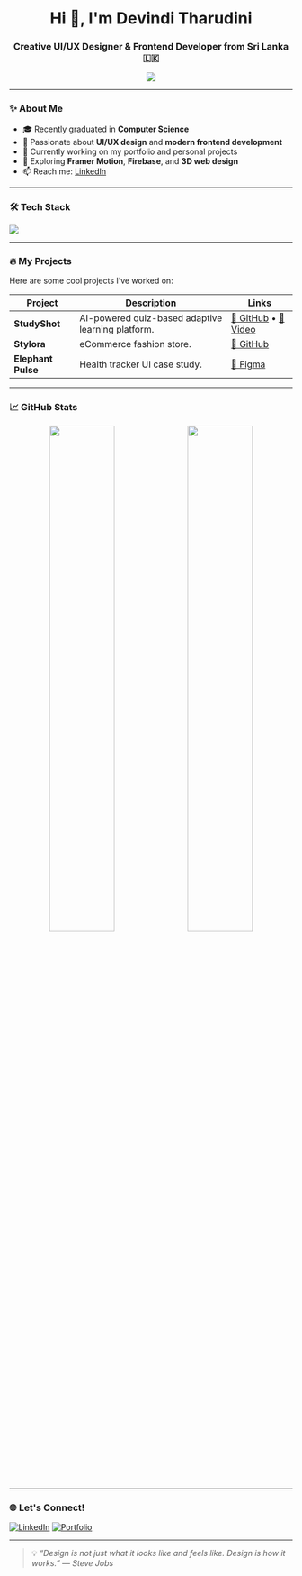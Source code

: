 <h1 align="center">Hi 👋, I'm Devindi Tharudini</h1>
<h3 align="center">Creative UI/UX Designer & Frontend Developer from Sri Lanka 🇱🇰</h3>

<p align="center">
  <img src="https://readme-typing-svg.herokuapp.com?font=Poppins&color=FF914D&size=22&center=true&vCenter=true&lines=Transforming+Ideas+into+Elegant+Interfaces;Designing+Smooth+User+Experiences;Building+Modern+Frontend+Projects+with+Love" />
</p>

---

### ✨ About Me
- 🎓 Recently graduated in **Computer Science**  
- 💼 Passionate about **UI/UX design** and **modern frontend development**
- 🔭 Currently working on my portfolio and personal projects
- 🌱 Exploring **Framer Motion**, **Firebase**, and **3D web design**
- 📫 Reach me: [LinkedIn](https://www.linkedin.com/in/devinditharudini)

---

### 🛠️ Tech Stack
<p>
  <img src="https://skillicons.dev/icons?i=figma,html,css,js,react,tailwind,firebase,python,nodejs,r" />
</p>

---

### 🔥 My Projects
Here are some cool projects I’ve worked on:

| Project | Description | Links |
|--------|-------------|--------|
| **StudyShot** | AI-powered quiz-based adaptive learning platform. | [🔗 GitHub](https://github.com/DevindiTharudini/studyshot) • [🎥 Video](https://your-video-link) |
| **Stylora** | eCommerce fashion store. | [🔗 GitHub](https://github.com/Plymouth-University/coursework-group_96) |
| **Elephant Pulse** | Health tracker UI case study. | [🎨 Figma](https://www.figma.com/design/EQMJtPPGIRQjIRCPk4d5hE/Elephant-pulse) |

---

### 📈 GitHub Stats
<p align="center">
  <img src="https://github-readme-stats.vercel.app/api?username=DevindiTharudini&show_icons=true&theme=radical" width="48%"/>
  <img src="https://github-readme-streak-stats.herokuapp.com/?user=DevindiTharudini&theme=radical" width="48%"/>
</p>

---

### 🌐 Let's Connect!
[![LinkedIn](https://img.shields.io/badge/LinkedIn-blue?style=for-the-badge&logo=linkedin)](https://www.linkedin.com/in/devinditharudini)
[![Portfolio](https://img.shields.io/badge/Portfolio-orange?style=for-the-badge&logo=vercel)](https://your-portfolio-link)

---

> 💡 _“Design is not just what it looks like and feels like. Design is how it works.” — Steve Jobs_

